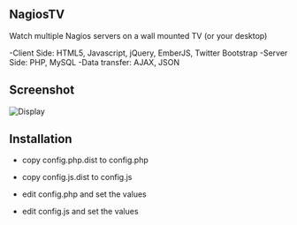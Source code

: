 NagiosTV
------------

Watch multiple Nagios servers on a wall mounted TV (or your desktop)

-Client Side: HTML5, Javascript, jQuery, EmberJS, Twitter Bootstrap
-Server Side: PHP, MySQL
-Data transfer: AJAX, JSON

Screenshot
------------

![Display](http://chriscarey.com/projects/ajax-monitor-for-nagios/ajax-monitor-2.0-1.png)

Installation
------------

- copy config.php.dist to config.php
- copy config.js.dist to config.js

- edit config.php and set the values
- edit config.js and set the values